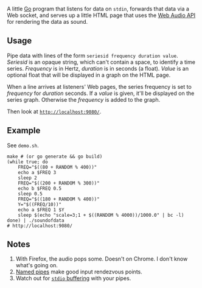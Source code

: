A little [Go](https://golang.org/) program that listens for data on
`stdin`, forwards that data via a Web socket, and serves up a little
HTML page that uses the
[Web Audio API](https://www.w3.org/TR/webaudio/) for rendering the
data as sound.

## Usage

Pipe data with lines of the form `seriesid frequency duration value`.
_Seriesid_ is an opaque string, which can't contain a space, to
identify a time series.  _Frequency_ is in Hertz, _duration_ is in
seconds (a float).  _Value_ is an optional float that will be
displayed in a graph on the HTML page.

When a line arrives at listeners' Web pages, the series frequency is
set to _frequency_ for _duration_ seconds.  If a _value_ is given,
it'll be displayed on the series graph.  Otherwise the _frequency_ is
added to the graph.

Then look at [`http://localhost:9080/`](http://localhost:9080/).

## Example

See `demo.sh`.

```Shell
make # (or go generate && go build)
(while true; do 
	FREQ="$((80 + RANDOM % 400))"
	echo a $FREQ 3
	sleep 2
	FREQ="$((200 + RANDOM % 300))"
	echo b $FREQ 0.5
	sleep 0.5
	FREQ="$((180 + RANDOM % 400))"
	Y="$((FREQ/10))"
	echo a $FREQ 1 $Y
	sleep $(echo "scale=3;1 + $((RANDOM % 4000))/1000.0" | bc -l)
done) | ./soundofdata
# http://localhost:9080/
```

## Notes

1. With Firefox, the audio pops some.  Doesn't on Chrome.  I don't
   know what's going on.
2. [Named pipes](http://linux.die.net/man/3/mkfifo) make good input
   rendezvous points.
3. Watch out for
   [`stdio` buffering](http://www.pixelbeat.org/programming/stdio_buffering/)
   with your pipes.

